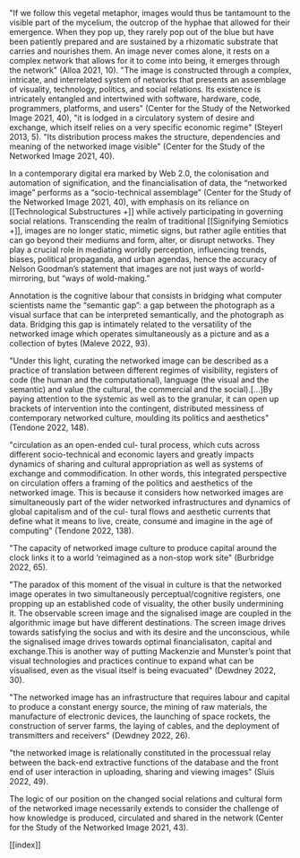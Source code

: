 "If we follow this vegetal metaphor, images would thus be tantamount to the visible part of the mycelium, the outcrop of the hyphae that allowed for their emergence. When they pop up, they rarely pop out of the blue but have been patiently prepared and are sustained by a rhizomatic substrate that carries and nourishes them. An image never comes alone, it rests on a complex network that allows for it to come into being, it emerges through the network" (Alloa 2021, 10). "The image is constructed through a complex, intricate, and interrelated system of networks that presents an assemblage of visuality, technology, politics, and social relations. Its existence is intricately entangled and intertwined with software, hardware, code, programmers, platforms, and users" (Center for the Study of the Networked Image 2021, 40), "it is lodged in a circulatory system of desire and exchange, which itself relies on a very specific economic regime" (Steyerl 2013, 5). "Its distribution process makes the structure, dependencies and meaning of the networked image visible" (Center for the Study of the Networked Image 2021, 40).

In a contemporary digital era marked by Web 2.0, the colonisation and automation of signification, and the financialisation of data, the “networked image” performs as a “socio-technical assemblage” (Center for the Study of the Networked Image 2021, 40), with emphasis on its reliance on [[Technological Substructures +]] while actively participating in governing social relations. Transcending the realm of traditional [[Signifying Semiotics +]], images are no longer static, mimetic signs, but rather agile entities that can go beyond their mediums and form, alter, or disrupt networks. They play a crucial role in mediating worldly perception, influencing trends, biases, political propaganda, and urban agendas, hence the accuracy of Nelson Goodman’s statement that images are not just ways of world-mirroring, but “ways of wold-making.”

Annotation is the cognitive labour that consists in bridging what computer scientists name the “semantic gap”: a gap between the photograph as a visual surface that can be interpreted semantically, and the photograph as data. Bridging this gap is intimately related to the versatility of the networked image which operates simultaneously as a picture and as a collection of bytes (Maleve 2022, 93).

"Under this light, curating the networked image can be described as a practice of translation between different regimes of visibility, registers of code (the human and the computational), language (the visual and the semantic) and value (the cultural, the commercial and the social).[...]By paying attention to the systemic as well as to the granular, it can open up brackets of intervention into the contingent, distributed messiness of contemporary networked culture, moulding its politics and aesthetics" (Tendone 2022, 148).

"circulation as an open-ended cul- tural process, which cuts across different socio-technical and economic layers and greatly impacts dynamics of sharing and cultural appropriation as well as systems of exchange and commodification. In other words, this integrated perspective on circulation offers a framing of the politics and aesthetics of the networked image. This is because it considers how networked images are simultaneously part of the wider networked infrastructures and dynamics of global capitalism and of the cul- tural flows and aesthetic currents that define what it means to live, create, consume and imagine in the age of computing" (Tendone 2022, 138).

"The capacity of networked image culture to produce capital around the clock links it to a world ‘reimagined as a non-stop work site" (Burbridge 2022, 65). 

"The paradox of this moment of the visual in culture is that the networked image operates in two simultaneously perceptual/cognitive registers, one propping up an established code of visuality, the other busily undermining it. The observable screen image and the signalised image are coupled in the algorithmic image but have different destinations. The screen image drives towards satisfying the socius and with its desire and the unconscious, while the signalised image drives towards optimal financialisaton, capital and exchange.This is another way of putting Mackenzie and Munster’s point that visual technologies and practices continue to expand what can be visualised, even as the visual itself is being evacuated" (Dewdney 2022, 30).

"The networked image has an infrastructure that requires labour and capital to produce a constant energy source, the mining of raw materials, the manufacture of electronic devices, the launching of space rockets, the construction of server farms, the laying of cables, and the deployment of transmitters and receivers" (Dewdney 2022, 26).

"the networked image is relationally constituted in the processual relay between the back-end extractive functions of the database and the front end of user interaction in uploading, sharing and viewing images" (Sluis 2022, 49).

The logic of our position on the changed social relations and cultural form of the networked image necessarily extends to consider the challenge of how knowledge is produced, circulated and shared in the network (Center for the Study of the Networked Image 2021, 43). 


[[index]]